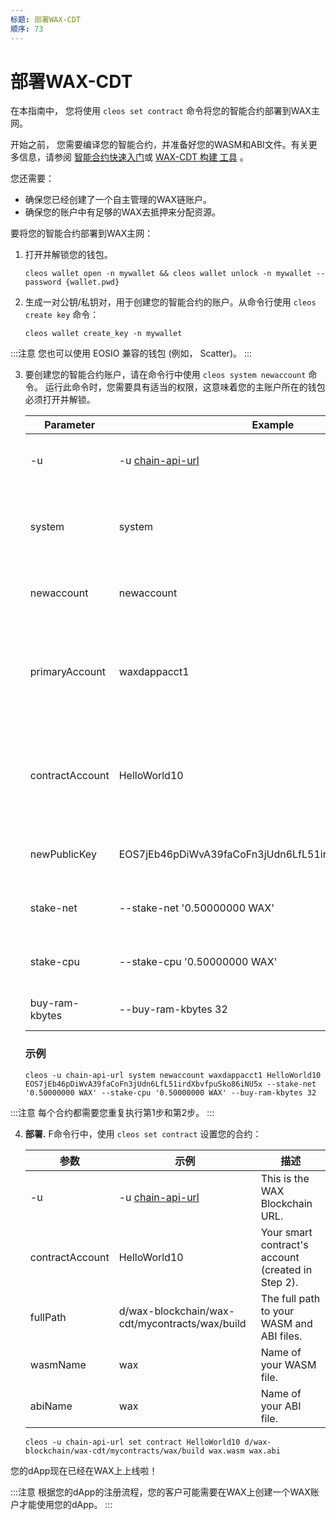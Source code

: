 ```yaml
---
标题: 部署WAX-CDT 
顺序: 73
---
```


# 部署WAX-CDT 

在本指南中， 您将使用 `cleos set contract` 命令将您的智能合约部署到WAX主网。

开始之前， 您需要编译您的智能合约，并准备好您的WASM和ABI文件。有关更多信息，请参阅 [智能合约快速入门](/build/dapp-development/smart-contract-quickstart/)或 [WAX-CDT 构建 工具](/build/dapp-development/wax-cdt/cdt_cpp) 。

您还需要：

* 确保您已经创建了一个自主管理的WAX链账户。 
* 确保您的账户中有足够的WAX去抵押来分配资源。 

要将您的智能合约部署到WAX主网：

1. 打开并解锁您的钱包。 

    ```shell
    cleos wallet open -n mywallet && cleos wallet unlock -n mywallet --password {wallet.pwd}
    ```

2. 生成一对公钥/私钥对，用于创建您的智能合约的账户。从命令行使用 `cleos create key` 命令：

    ```shell
    cleos wallet create_key -n mywallet
    ```

:::注意
您也可以使用 EOSIO 兼容的钱包 (例如， Scatter)。
:::

3. 要创建您的智能合约账户，请在命令行中使用 `cleos system newaccount` 命令。 运行此命令时，您需要具有适当的权限，这意味着您的主账户所在的钱包必须打开并解锁。 

    <table>
    <thead>
    <tr>
    <th style="width: 25%">Parameter</th>
    <th>Example</th>
    <th>Description</th>
    </tr>
    </thead>

    <tbody>
    <tr>
    <td>-u</td>
    <td>-u <a href="/operate/wax-infrastructure/#public-and-free-api-service-providers">chain-api-url</a></td>
    <td>This is the WAX Blockchain URL.</td>
    </tr>

    <tr>
    <td>system</td>
    <td>system</td>
    <td>Sends the system contract action to the WAX Blockchain.</td>
    </tr>

    <tr>
    <td>newaccount</td>
    <td>newaccount</td>
    <td>Command to create a new account.</td>
    </tr>

    <tr>
    <td>primaryAccount</td>
    <td>waxdappacct1</td>
    <td>Your self-managed WAX Blockchain Account with staked WAX tokens.</td>
    </tr>

    <tr>
    <td>contractAccount</td>
    <td>HelloWorld10</td>
    <td>Name of your smart contract's account. Exactly 12 characters from (a-z1-5).</td>
    </tr>

    <tr>
    <td>newPublicKey</td>
    <td>EOS7jEb46pDiWvA39faCoFn3jUdn6LfL51irdXbvfpuSko86iNU5x</td>
    <td>This is the public key you created in Step 1.</td>
    </tr>

    <tr>
    <td>stake-net</td>
    <td>--stake-net '0.50000000 WAX'</td>
    <td>Amount of WAX to stake for NET.</td>
    </tr>

    <tr>
    <td>stake-cpu</td>
    <td>--stake-cpu '0.50000000 WAX'</td>
    <td>Amount of WAX to allocate for CPU.</td>
    </tr>

    <tr>
    <td>buy-ram-kbytes</td>
    <td>--buy-ram-kbytes 32</td>
    <td>Amount of RAM to allocate.</td>
    </tr>
    </tbody>
    </table>

    ### 示例
    ```shell
    cleos -u chain-api-url system newaccount waxdappacct1 HelloWorld10 EOS7jEb46pDiWvA39faCoFn3jUdn6LfL51irdXbvfpuSko86iNU5x --stake-net '0.50000000 WAX' --stake-cpu '0.50000000 WAX' --buy-ram-kbytes 32
    ```

:::注意
每个合约都需要您重复执行第1步和第2步。 
:::

4. **部署.** F命令行中，使用 `cleos set contract` 设置您的合约： 

    | 参数 | 示例 | 描述
    | --- | ----------- | -------------------------- |
    | -u | -u [chain-api-url](/operate/wax-infrastructure/#public-and-free-api-service-providers/)| This is the WAX Blockchain URL. |
    | contractAccount| HelloWorld10 | Your smart contract's account (created in Step 2). |
    | fullPath | d/wax-blockchain/wax-cdt/mycontracts/wax/build | The full path to your WASM and ABI files. |
    | wasmName | wax | Name of your WASM file. |
    | abiName | wax | Name of your ABI file. |

    ```shell
    cleos -u chain-api-url set contract HelloWorld10 d/wax-blockchain/wax-cdt/mycontracts/wax/build wax.wasm wax.abi
    ```

您的dApp现在已经在WAX上上线啦！ 

:::注意
根据您的dApp的注册流程，您的客户可能需要在WAX上创建一个WAX账户才能使用您的dApp。
:::
